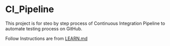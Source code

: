 # CI_Pipeline

This project is for steo by step process of Continuous Integration Pipeline to automate testing process on GitHub.

Follow Instructions are from [LEARN.md](/LEARN.md)
